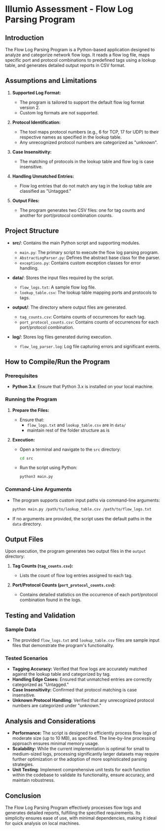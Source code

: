 # Illumio Assessment - Flow Log Parsing Program

## Introduction

The Flow Log Parsing Program is a Python-based application designed to analyze and categorize network flow logs. It reads a flow log file, maps specific port and protocol combinations to predefined tags using a lookup table, and generates detailed output reports in CSV format.

## Assumptions and Limitations

1. **Supported Log Format:** 
   - The program is tailored to support the default flow log format version 2.
   - Custom log formats are not supported.
   
2. **Protocol Identification:** 
   - The tool maps protocol numbers (e.g., 6 for TCP, 17 for UDP) to their respective names as specified in the lookup table.
   - Any unrecognized protocol numbers are categorized as "unknown".
   
3. **Case Insensitivity:** 
   - The matching of protocols in the lookup table and flow log is case insensitive.
   
4. **Handling Unmatched Entries:** 
   - Flow log entries that do not match any tag in the lookup table are classified as "Untagged."

5. **Output Files:** 
   - The program generates two CSV files: one for tag counts and another for port/protocol combination counts.

## Project Structure

- **src/**: Contains the main Python script and supporting modules.
  - `main.py`: The primary script to execute the flow log parsing program.
  - `AbstractLogParser.py`: Defines the abstract base class for the parser.
  - `exceptions.py`: Contains custom exception classes for error handling.

- **data/**: Stores the input files required by the script.
  - `flow_logs.txt`: A sample flow log file.
  - `lookup_table.csv`: The lookup table mapping ports and protocols to tags.

- **output/**: The directory where output files are generated.
  - `tag_counts.csv`: Contains counts of occurrences for each tag.
  - `port_protocol_counts.csv`: Contains counts of occurrences for each port/protocol combination.

- **log/**: Stores log files generated during execution.
  - `flow_log_parser.log`: Log file capturing errors and significant events.

## How to Compile/Run the Program

### Prerequisites

- **Python 3.x**: Ensure that Python 3.x is installed on your local machine.

### Running the Program

1. **Prepare the Files:**
   - Ensure that:
     - `flow_logs.txt` and `lookup_table.csv` are in `data/`
     - maintain rest of the folder structure as is

2. **Execution:**
   - Open a terminal and navigate to the `src` directory:
     ```bash
     cd src
     ```
   - Run the script using Python:
     ```bash
     python3 main.py
     ```

### Command-Line Arguments

- The program supports custom input paths via command-line arguments:
  ```bash
  python main.py /path/to/lookup_table.csv /path/to/flow_logs.txt
  ```
- If no arguments are provided, the script uses the default paths in the `data` directory.

## Output Files

Upon execution, the program generates two output files in the `output` directory:

1. **Tag Counts (`tag_counts.csv`):**
   - Lists the count of flow log entries assigned to each tag.

2. **Port/Protocol Counts (`port_protocol_counts.csv`):**
   - Contains detailed statistics on the occurrence of each port/protocol combination found in the logs.

## Testing and Validation

### Sample Data

- The provided `flow_logs.txt` and `lookup_table.csv` files are sample input files that demonstrate the program's functionality.

### Tested Scenarios

- **Tagging Accuracy:** Verified that flow logs are accurately matched against the lookup table and categorized by tag.
- **Handling Edge Cases:** Ensured that unmatched entries are correctly categorized as "Untagged."
- **Case Insensitivity:** Confirmed that protocol matching is case insensitive.
- **Unknown Protocol Handling:** Verified that any unrecognized protocol numbers are categorized under "unknown."

## Analysis and Considerations

- **Performance:** The script is designed to efficiently process flow logs of moderate size (up to 10 MB), as specified. The line-by-line processing approach ensures minimal memory usage.
- **Scalability:** While the current implementation is optimal for small to medium-sized logs, processing significantly larger datasets may require further optimization or the adoption of more sophisticated parsing strategies.
- **Unit Testing**: Implement comprehensive unit tests for each function within the codebase to validate its functionality, ensure accuracy, and maintain robustness.

## Conclusion

The Flow Log Parsing Program effectively processes flow logs and generates detailed reports, fulfilling the specified requirements. Its simplicity ensures ease of use, with minimal dependencies, making it ideal for quick analysis on local machines.
